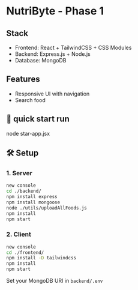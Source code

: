 # NutriByte - Phase 1

## Stack
- Frontend: React + TailwindCSS + CSS Modules
- Backend: Express.js + Node.js
- Database: MongoDB

##  Features
- Responsive UI with navigation
- Search food


## 🚀 quick start run
node star-app.jsx

## 🛠️ Setup

### 1. Server
```bash
new console
cd ./backend/
npm install express 
npm install mongoose
node ./utils/uploadAllFoods.js 
npm install
npm start
```

### 2. Client
```bash
new console
cd ./frontend/
npm install -D tailwindcss
npm install
npm start
```

Set your MongoDB URI in `backend/.env`
